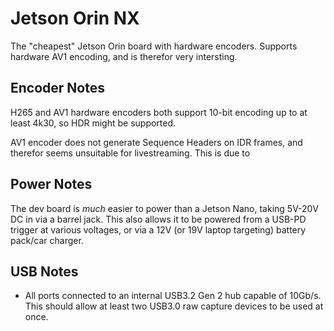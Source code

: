 # Jetson Orin NX

The "cheapest" Jetson Orin board with hardware encoders. Supports hardware AV1 encoding, and is therefor very intersting.

## Encoder Notes

H265 and AV1 hardware encoders both support 10-bit encoding up to at least 4k30, so HDR might be supported.

AV1 encoder does not generate Sequence Headers on IDR frames, and therefor seems unsuitable for livestreaming. This is due to 

## Power Notes

The dev board is _much_ easier to power than a Jetson Nano, taking 5V-20V DC in via a barrel jack. This also allows it to be powered from a USB-PD trigger at various voltages, or via a 12V (or 19V laptop targeting) battery pack/car charger.

## USB Notes

- All ports connected to an internal USB3.2 Gen 2 hub capable of 10Gb/s. This should allow at least two USB3.0 raw capture devices to be used at once.
